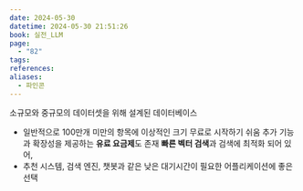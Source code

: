 ```yaml
---
date: 2024-05-30
datetime: 2024-05-30 21:51:26
book: 실전_LLM
page:
  - "82"
tags: 
references: 
aliases:
  - 파인콘
---
```

소규모와 중규모의 데이터셋을 위해 설계된 데이터베이스
- 일반적으로 100만개 미만의 항목에 이상적인 크기
무료로 시작하기 쉬움
추가 기능과 확장성을 제공하는 **유료 요금제**도 존재
**빠른 벡터 검색**과 검색에 최적화 되어 있어,
- 추천 시스템, 검색 엔진, 챗봇과 같은 낮은 대기시간이 필요한 어플리케이션에 좋은 선택